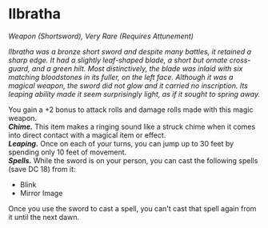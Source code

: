 # Ilbratha
*Weapon (Shortsword), Very Rare (Requires Attunement)*

*Ilbratha was a bronze short sword and despite many battles, it retained a sharp edge. It had a slightly leaf-shaped blade, a short but ornate cross-guard, and a green hilt. Most distinctively, the blade was inlaid with six matching bloodstones in its fuller, on the left face. Although it was a magical weapon, the sword did not glow and it carried no inscription. Its leaping ability made it seem surprisingly light, as if it sought to spring away.*

You gain a +2 bonus to attack rolls and damage rolls made with this magic weapon.  
***Chime.*** This item makes a ringing sound like a struck chime when it comes into direct contact with a magical item or effect.  
***Leaping.*** Once on each of your turns, you can jump up to 30 feet by spending only 10 feet of movement.  
***Spells.*** While the sword is on your person, you can cast the following spells (save DC 18) from it:
- Blink
- Mirror Image

Once you use the sword to cast a spell, you can't cast that spell again from it until the next dawn.